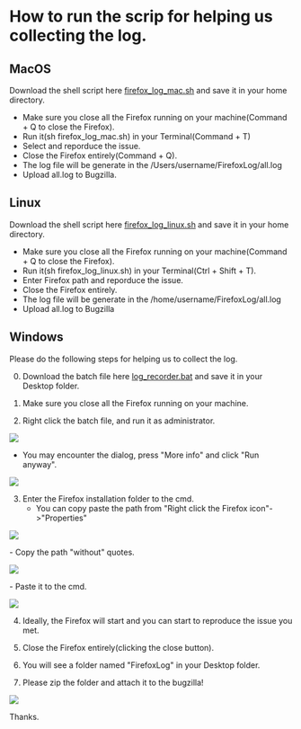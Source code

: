 # How to run the scrip for helping us collecting the log. 

## MacOS
Download the shell script here <a href="https://jameswccheng.github.io/dump_firefox_log/firefox_log_mac.sh">firefox_log_mac.sh</a> and save it in your home directory.
  - Make sure you close all the Firefox running on your machine(Command + Q to close the Firefox).
  - Run it(sh firefox_log_mac.sh) in your Terminal(Command + T)
  - Select and reporduce the issue.
  - Close the Firefox entirely(Command + Q).
  - The log file will be generate in the /Users/username/FirefoxLog/all.log
  - Upload all.log to Bugzilla.

## Linux
Download the shell script here <a href="https://jameswccheng.github.io/dump_firefox_log/firefox_log_linux.sh">firefox_log_linux.sh</a> and save it in your home directory.
  - Make sure you close all the Firefox running on your machine(Command + Q to close the Firefox).
  - Run it(sh firefox_log_linux.sh) in your Terminal(Ctrl + Shift + T).
  - Enter Firefox path and reporduce the issue.
  - Close the Firefox entirely.
  - The log file will be generate in the /home/username/FirefoxLog/all.log
  - Upload all.log to Bugzilla

## Windows
Please do the following steps for helping us to collect the log.

0. Download the batch file here <a href="https://jameswccheng.github.io/dump_firefox_log/log_recorder.bat">log_recorder.bat</a> and save it in your Desktop folder.

1. Make sure you close all the Firefox running on your machine.

2. Right click the batch file, and run it as administrator.
<p align="left">
  <img src="https://jameswccheng.github.io/dump_firefox_log/rightclick.png"/>
</p>

  - You may encounter the dialog, press "More info" and click "Run anyway".
  <p align="left">
    <img src="https://jameswccheng.github.io/dump_firefox_log/protect.png"/>
  </p>

3. Enter the Firefox installation folder to the cmd.
   - You can copy paste the path from "Right click the Firefox icon"->"Properties"
<p align="left">
  <img src="https://jameswccheng.github.io/dump_firefox_log/properties.png"/>
</p>
   - Copy the path "without" quotes.
<p align="left">
  <img src="https://jameswccheng.github.io/dump_firefox_log/installfolder.png"/>
</p>
   - Paste it to the cmd.
<p align="left">
  <img src="https://jameswccheng.github.io/dump_firefox_log/cmd.png"/>
</p>

4. Ideally, the Firefox will start and you can start to reproduce the issue you met.

5. Close the Firefox entirely(clicking the close button).

6. You will see a folder named "FirefoxLog" in your Desktop folder.

7. Please zip the folder and attach it to the bugzilla!
<p align="left">
  <img src="https://jameswccheng.github.io/dump_firefox_log/logs.png"/>
</p>

Thanks.



